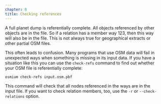 ```yaml
---
chapter: 8
title: Checking references
---
```


A full planet dump is referentially complete. All objects referenced by other
objects are in the file. So if a relation has a member way 123, then this way
will also be in the file. This is not always true for geographical extracts or
other partial OSM files.

This often leads to confusion. Many programs that use OSM data will fail
in unexpected ways when something is missing in its input data. If you have
a situation like this you can use the `check-refs` command to find out whether
your OSM file is referentially complete:

    osmium check-refs input.osm.pbf

This command will check that all nodes referenced in the ways are in the input
file. If you want to check relation members, too, use the `-r` or
`--check-relations` option.


